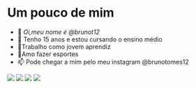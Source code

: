 #  Um pouco de mim
- 👋 *Oi,meu nome é @brunot12*
- 👀 Tenho 15 anos e estou cursando o ensino médio
- :money_mouth_face:Trabalho como jovem aprendiz
- :star_struck:Amo fazer esportes
- 📫 Pode chegar a mim pelo meu instagram @brunotomes12

<!---
brunot12/brunot12 is a ✨ special ✨ repository because its `README.md` (this file) appears on your GitHub profile.
You can click the Preview link to take a look at your changes.
--->
<a href="https://instagram.com/coloque-o-seu-instagram-aqui" target="_blank"><img src="https://img.shields.io/badge/-Instagram-%23E4405F?style=for-the-badge&logo=instagram&logoColor=white" target="_blank"></a>
<a href = "mailto:coloque-o-seu-e-mail-aqui"><img src="https://img.shields.io/badge/Gmail-D14836?style=for-the-badge&logo=gmail&logoColor=white" target="_blank"></a>
![](https://img.shields.io/badge/Scratch-4D97FF?style=for-the-badge&logo=Scratch&logoColor=white)
![](https://img.shields.io/badge/JavaScript-323330?style=for-the-badge&logo=javascript&logoColor=F7DF1E)
